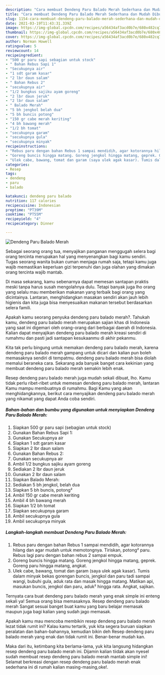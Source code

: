 ```yaml
---
description: "Cara membuat Dendeng Paru Balado Merah Sederhana dan Mudah Dibuat"
title: "Cara membuat Dendeng Paru Balado Merah Sederhana dan Mudah Dibuat"
slug: 1154-cara-membuat-dendeng-paru-balado-merah-sederhana-dan-mudah-dibuat
date: 2021-03-19T11:43:31.339Z
image: https://img-global.cpcdn.com/recipes/a56434af3acd0b7e/680x482cq70/dendeng-paru-balado-merah-foto-resep-utama.jpg
thumbnail: https://img-global.cpcdn.com/recipes/a56434af3acd0b7e/680x482cq70/dendeng-paru-balado-merah-foto-resep-utama.jpg
cover: https://img-global.cpcdn.com/recipes/a56434af3acd0b7e/680x482cq70/dendeng-paru-balado-merah-foto-resep-utama.jpg
author: Norman Howell
ratingvalue: 5
reviewcount: 14
recipeingredient:
- "500 gr paru sapi sebagian untuk stock"
- " Bahan Rebus Sapi 1"
- "Secukupnya air"
- "1 sdt garam kasar"
- "2 lbr daun salam"
- " Bahan Rebus 2"
- "secukupnya air"
- "1/2 bungkus sajiku ayam goreng"
- "2 lbr daun jeruk"
- "2 lbr daun salam"
- " Balado Merah"
- "5 bh jengkol belah dua"
- "5 bh buncis potong"
- "150 gr cabe merah keriting"
- "4 bh bawang merah"
- "1/2 bh tomat"
- "secukupnya garam"
- "secukupnya gula"
- "secukupnya minyak"
recipeinstructions:
- "Rebus paru dengan bahan Rebus 1 sampai mendidih, agar kotorannya hilang dan agar mudah untuk memotongnya. Tiriskan, potong² paru. Rebus lagi paru dengan bahan rebus 2 sampai empuk."
- "Goreng buncis hingga matang. Goreng jengkol hingga matang, geprek. Goreng paru hingga matang, angkat."
- "Ulek cabe, bawang, tomat dan garam (saya ulek agak kasar). Tumis dalam minyak bekas gorengan buncis, jengkol dan paru tadi sampai wangi, bubuhi gula, aduk rata dan masak hingga matang. Matikan api, masukan buncis, jengkol dan paru, aduk² hingga rata. Angkat, sajikan."
categories:
- Resep
tags:
- dendeng
- paru
- balado

katakunci: dendeng paru balado 
nutrition: 117 calories
recipecuisine: Indonesian
preptime: "PT39M"
cooktime: "PT55M"
recipeyield: "4"
recipecategory: Dinner

---
```



![Dendeng Paru Balado Merah](https://img-global.cpcdn.com/recipes/a56434af3acd0b7e/680x482cq70/dendeng-paru-balado-merah-foto-resep-utama.jpg)

Sebagai seorang orang tua, menyajikan panganan menggugah selera bagi orang tercinta merupakan hal yang menyenangkan bagi kamu sendiri. Tugas seorang  wanita bukan cuman menjaga rumah saja, tetapi kamu juga wajib memastikan keperluan gizi terpenuhi dan juga olahan yang dimakan orang tercinta wajib mantab.

Di masa  sekarang, kamu sebenarnya dapat memesan santapan praktis meski tanpa harus susah mengolahnya dulu. Tetapi banyak juga lho orang yang selalu mau memberikan makanan yang terbaik bagi orang yang dicintainya. Lantaran, menghidangkan masakan sendiri akan jauh lebih higienis dan kita juga bisa menyesuaikan makanan tersebut berdasarkan selera famili. 



Apakah kamu seorang penyuka dendeng paru balado merah?. Tahukah kamu, dendeng paru balado merah merupakan sajian khas di Indonesia yang saat ini digemari oleh orang-orang dari berbagai daerah di Indonesia. Kalian dapat menyajikan dendeng paru balado merah kreasi sendiri di rumahmu dan pasti jadi santapan kesukaanmu di akhir pekanmu.

Kita tak perlu bingung untuk memakan dendeng paru balado merah, karena dendeng paru balado merah gampang untuk dicari dan kalian pun boleh memasaknya sendiri di tempatmu. dendeng paru balado merah bisa diolah memalui beraneka cara. Sekarang ada banyak banget cara kekinian yang membuat dendeng paru balado merah semakin lebih enak.

Resep dendeng paru balado merah juga mudah sekali dibuat, lho. Kamu tidak perlu ribet-ribet untuk memesan dendeng paru balado merah, lantaran Kamu mampu membuatnya di rumahmu. Bagi Kamu yang akan menghidangkannya, berikut cara menyajikan dendeng paru balado merah yang nikamat yang dapat Anda coba sendiri.

<!--inarticleads1-->

##### Bahan-bahan dan bumbu yang digunakan untuk menyiapkan Dendeng Paru Balado Merah:

1. Siapkan 500 gr paru sapi (sebagian untuk stock)
1. Gunakan  Bahan Rebus Sapi 1:
1. Gunakan Secukupnya air
1. Siapkan 1 sdt garam kasar
1. Siapkan 2 lbr daun salam
1. Gunakan  Bahan Rebus 2:
1. Gunakan secukupnya air
1. Ambil 1/2 bungkus sajiku ayam goreng
1. Sediakan 2 lbr daun jeruk
1. Gunakan 2 lbr daun salam
1. Siapkan  Balado Merah:
1. Sediakan 5 bh jengkol, belah dua
1. Siapkan 5 bh buncis, potong²
1. Ambil 150 gr cabe merah keriting
1. Ambil 4 bh bawang merah
1. Siapkan 1/2 bh tomat
1. Siapkan secukupnya garam
1. Ambil secukupnya gula
1. Ambil secukupnya minyak




<!--inarticleads2-->

##### Langkah-langkah membuat Dendeng Paru Balado Merah:

1. Rebus paru dengan bahan Rebus 1 sampai mendidih, agar kotorannya hilang dan agar mudah untuk memotongnya. Tiriskan, potong² paru. Rebus lagi paru dengan bahan rebus 2 sampai empuk.
1. Goreng buncis hingga matang. Goreng jengkol hingga matang, geprek. Goreng paru hingga matang, angkat.
1. Ulek cabe, bawang, tomat dan garam (saya ulek agak kasar). Tumis dalam minyak bekas gorengan buncis, jengkol dan paru tadi sampai wangi, bubuhi gula, aduk rata dan masak hingga matang. Matikan api, masukan buncis, jengkol dan paru, aduk² hingga rata. Angkat, sajikan.




Ternyata cara buat dendeng paru balado merah yang enak simple ini enteng sekali ya! Semua orang bisa memasaknya. Resep dendeng paru balado merah Sangat sesuai banget buat kamu yang baru belajar memasak maupun juga bagi kalian yang sudah jago memasak.

Apakah kamu mau mencoba membikin resep dendeng paru balado merah lezat tidak rumit ini? Kalau kamu tertarik, yuk kita segera buruan siapkan peralatan dan bahan-bahannya, kemudian bikin deh Resep dendeng paru balado merah yang enak dan tidak rumit ini. Benar-benar mudah kan. 

Maka dari itu, ketimbang kita berlama-lama, yuk kita langsung hidangkan resep dendeng paru balado merah ini. Dijamin kalian tiidak akan nyesel sudah membuat resep dendeng paru balado merah mantab simple ini! Selamat berkreasi dengan resep dendeng paru balado merah enak sederhana ini di rumah kalian masing-masing,oke!.

